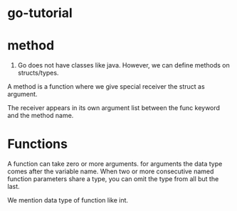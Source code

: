 # go-tutorial

# method
1. Go does not have classes like java. However, we can define methods on structs/types.

A method is a function where we give special receiver the struct as argument. 

The receiver appears in its own argument list between the func keyword and the method name.

# Functions
A function can take zero or more arguments. for arguments the data type comes after the variable name. When two or more consecutive named function parameters share a type, you can omit the type from all but the last.

We mention data type of function like int.

